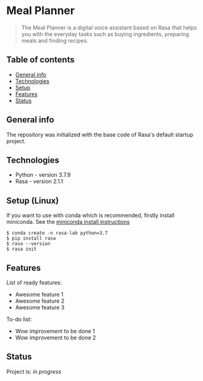 # Meal Planner
> The Meal Planner is a digital voice assistant based on Rasa that helps you with the everyday tasks such as buying ingredients, preparing meals and finding recipes.

## Table of contents
* [General info](#general-info)
* [Technologies](#technologies)
* [Setup](#setup)
* [Features](#features)
* [Status](#status)

## General info
The repository was initialized with the base code of Rasa's default startup project.

## Technologies
* Python - version 3.7.9
* Rasa - version 2.1.1

## Setup (Linux)
If you want to use with conda which is recommended, firstly install miniconda. See the [miniconda install instructions](https://docs.conda.io/en/latest/miniconda.html)
```
$ conda create -n rasa-lab python=3.7
$ pip install rasa
$ rasa --version
$ rasa init
```

## Features
List of ready features:
* Awesome feature 1
* Awesome feature 2
* Awesome feature 3

To-do list:
* Wow improvement to be done 1
* Wow improvement to be done 2

## Status
Project is: _in progress_
